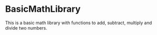 # BasicMathLibrary
This is a basic math library with functions to add, subtract, multiply and divide two numbers.
